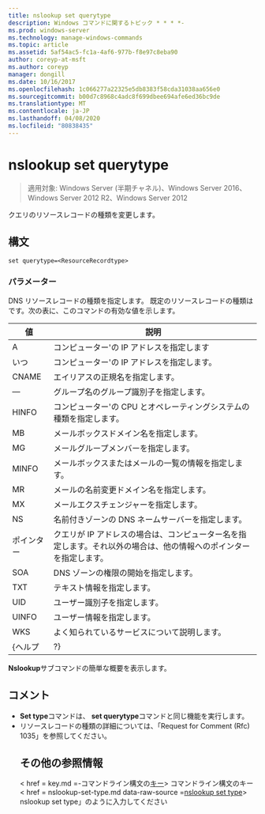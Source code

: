 ```yaml
---
title: nslookup set querytype
description: Windows コマンドに関するトピック * * * *-
ms.prod: windows-server
ms.technology: manage-windows-commands
ms.topic: article
ms.assetid: 5af54ac5-fc1a-4af6-977b-f8e97c8eba90
author: coreyp-at-msft
ms.author: coreyp
manager: dongill
ms.date: 10/16/2017
ms.openlocfilehash: 1c066277a22325e5db8383f58cda31038aa656e0
ms.sourcegitcommit: b00d7c8968c4adc8f699dbee694afe6ed36bc9de
ms.translationtype: MT
ms.contentlocale: ja-JP
ms.lasthandoff: 04/08/2020
ms.locfileid: "80838435"
---
```

# <a name="nslookup-set-querytype"></a>nslookup set querytype

>適用対象: Windows Server (半期チャネル)、Windows Server 2016、Windows Server 2012 R2、Windows Server 2012

クエリのリソースレコードの種類を変更します。
## <a name="syntax"></a>構文
```
set querytype=<ResourceRecordtype>
```
### <a name="parameters"></a>パラメーター
<ResourceRecordtype> DNS リソースレコードの種類を指定します。 既定のリソースレコードの種類はです。次の表に、このコマンドの有効な値を示します。

| 値 |                                                   説明                                                   |
|-------|-----------------------------------------------------------------------------------------------------------------|
|   A   |                                      コンピューター&#39;の IP アドレスを指定します                                      |
|  いつ  |                                     コンピューター&#39;の IP アドレスを指定します。                                      |
| CNAME |                                    エイリアスの正規名を指定します。                                     |
|  ―  |                                  グループ名のグループ識別子を指定します。                                  |
| HINFO |                          コンピューター&#39;の CPU とオペレーティングシステムの種類を指定します。                           |
|  MB   |                                        メールボックスドメイン名を指定します。                                         |
|  MG   |                                         メールグループメンバーを指定します。                                          |
| MINFO |                                   メールボックスまたはメールの一覧の情報を指定します。                                   |
|  MR   |                                     メールの名前変更ドメイン名を指定します。                                      |
|  MX   |                                          メールエクスチェンジャーを指定します。                                          |
|  NS   |                                 名前付きゾーンの DNS ネームサーバーを指定します。                                 |
|  ポインター  | クエリが IP アドレスの場合は、コンピューター名を指定します。それ以外の場合は、他の情報へのポインターを指定します。 |
|  SOA  |                                DNS ゾーンの権限の開始を指定します。                                 |
|  TXT  |                                         テキスト情報を指定します。                                         |
|  UID  |                                         ユーザー識別子を指定します。                                          |
| UINFO |                                         ユーザー情報を指定します。                                         |
|  WKS  |                                         よく知られているサービスについて説明します。                                         |
| {ヘルプ |                                                       ?}                                                        |

<strong>Nslookup</strong>サブコマンドの簡単な概要を表示します。
## <a name="remarks"></a>コメント
- <strong>Set type</strong>コマンドは、 <strong>set querytype</strong>コマンドと同じ機能を実行します。
- リソースレコードの種類の詳細については、「Request for Comment (Rfc) 1035」を参照してください。
  ## <a name="additional-references"></a>その他の参照情報
  < href = key.md =-コマンドライン構文の[キー](command-line-syntax-key.md)> コマンドライン構文のキー</a> < href = nslookup-set-type.md data-raw-source =[nslookup set type](nslookup-set-type.md)> nslookup set type」のように入力してください</a>
